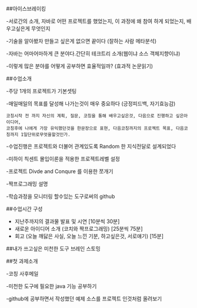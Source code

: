 
##아이스브레이킹

-서로간의 소개, 자바로 어떤 프로젝트를 했었는지, 이 과정에 왜 참여 하게 되었는지, 배우고싶은게 무엇인지

-기술을 알아봤자 만들고 싶은게 없으면 끝이다 (잘하는 사람 메타분석)

-자바는 어마어마하게 큰 분야다.간단히 테크트리 소개(웹이냐 소스 객체지향이냐)

-이렇게 많은 분야를 어떻게 공부하면 효율적일까? (효과적 논문읽기)


##수업소개

-주당 1개의 프로젝트가 기본셋팅

-매일매일의 목표를 달성해 나가는것이 매우 중요하다 (긍정피드백, 자기효능감)

    코칭시작 전 까지 자신의 계획, 질문, 코칭을 통해 배우고싶은것, 다음으로 진행하고 싶은아이디어,
    코칭후에 나에게 가장 유익했던것을 한문장으로 표현, 다음코칭까지의 프로젝트 목표, 다음코칭까지 1일단위로무엇을할것인가.

-수업진행은 프로젝트와 더불어 관계있도록 Random 한 지식전달로 설계되었다

-미하이 칙센트 몰입이론을 적용한 프로젝트레벨 설정

-프로젝트 Divde and Conqure 를 이용한 쪼개기

-짝프로그래밍 설명

-학습과정을 모니터링 할수있는 도구로써의 github


##수업시간 구성

  * 지난주까지의 결과물 발표 및 시연 [10분씩 30분]
  * 새로운 아이디어 소개 (코치와 짝프로그래밍) [25분씩 75분]
  * 회고 (오늘 깨닳은 사실, 오늘 느낀 기분, 하고싶은것, 서로얘기) [15분]

##내가 쓰고싶은 미천한 도구 브레인 스토밍


##첫 과제소개

-코칭 사후메일

-미천한 도구에 필요한 java 기능 공부하기

-github에 공부하면서 작성했던 예제 소스를 프로젝트 인것처럼 올려보기

